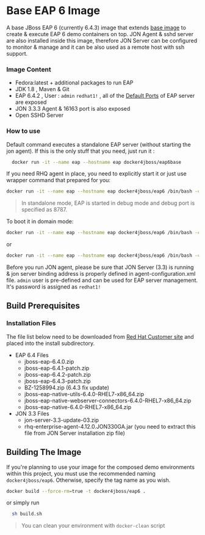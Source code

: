Base EAP 6 Image
=======

A base JBoss EAP 6 (currently 6.4.3) image that extends [base image](../image-base/README.md) to create & execute EAP 6 demo containers on top. JON Agent & sshd server are also installed inside this image, therefore JON Server can be configured to monitor & manage and it can be also used as a remote host with ssh support.

### Image Content

- Fedora:latest + additional packages to run EAP
- JDK 1.8 , Maven & Git
- EAP 6.4.2 , User :  ```admin``` ```redhat1!``` , all of the [Default Ports](https://access.redhat.com/documentation/en-US/JBoss_Enterprise_Application_Platform/6.1/html/Security_Guide/Network_Ports_Used_By_JBoss_Enterprise_Application_Platform_62.html)  of EAP server are exposed
- JON 3.3.3 Agent & 16163 port is also exposed
- Open SSHD Server

### How to use

Default command executes a standalone EAP server (without starting the jon agent). If this is the only stuff that you need, just run it :

```bash
  docker run -it --name eap --hostname eap docker4jboss/eap6base
```

 If you need RHQ agent in place, you need to explicitly start it or just use wrapper command that prepared for you:
```bash
docker run -it --name eap --hostname eap docker4jboss/eap6 /bin/bash -c "/usr/bin/startSshJonAndEap.sh"
```
 > In standalone mode, EAP is started in debug mode and debug port is specified as 8787.

To boot it in domain mode:

```bash
docker run -it --name eap --hostname eap docker4jboss/eap6 /bin/bash -c "/usr/bin/startSshJonAndEapInDmnMode.sh"
```
  or

```bash
docker run -it --name eap --hostname eap docker4jboss/eap6 /bin/bash -c "/usr/bin/startSshAndEapInDmnMode.sh"  
```
Before you run JON agent, please be sure that JON Server (3.3) is running & jon server binding address is properly defined in agent-configuration.xml  file. ```admin``` user is pre-defined and can be used for EAP server management. It's password is assigned as ```redhat1!```


## Build Prerequisites

### Installation Files

The file list below need to be downloaded from [Red Hat Customer site](http://access.redhat.com) and placed into the install subdirectory.

* EAP 6.4 Files
  * jboss-eap-6.4.0.zip
  * jboss-eap-6.4.1-patch.zip
  * jboss-eap-6.4.2-patch.zip
  * jboss-eap-6.4.3-patch.zip
  * BZ-1258994.zip (6.4.3 fix update)
  * jboss-eap-native-utils-6.4.0-RHEL7-x86_64.zip
  * jboss-eap-native-webserver-connectors-6.4.0-RHEL7-x86_64.zip
  * jboss-eap-native-6.4.0-RHEL7-x86_64.zip
* JON 3.3 Files
  * jon-server-3.3-update-03.zip
  * rhq-enterprise-agent-4.12.0.JON330GA.jar (you need to extract this file from JON Server installation zip file)

## Building The Image

 If you're planning to use your image for the composed demo environments within this project, you must use the recommended naming ```docker4jboss/eap6```. Otherwise, specify the tag name as you wish.

```bash
docker build --force-rm=true -t docker4jboss/eap6 .
```
  or simply run

```bash
  sh build.sh
```

 > You can clean your environment with ```docker-clean``` script

